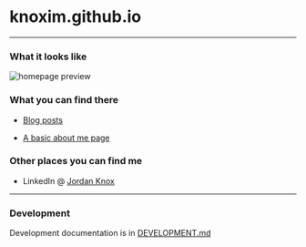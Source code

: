 # knoxim.github.io


----

### What it looks like

![homepage preview](homepage-preview.png)

### What you can find there

* [Blog posts](http://thundergolfer.com/)

* [A basic about me page](knoxim.com/about/)

### Other places you can find me


* LinkedIn @ [Jordan Knox](https://www.linkedin.com/in/jordanknox86/)

----

### Development

Development documentation is in [DEVELOPMENT.md](DEVELOPMENT.md)
